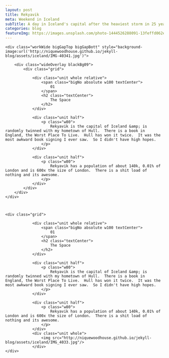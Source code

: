 ```yaml
---
layout: post
title: Rekyavik
meta: Weekend in Iceland
subTitle: A day in Iceland's capital after the heaviest storm in 25 years
categories: blog
featureImg: https://images.unsplash.com/photo-1444526288091-13feffd062e3?crop=entropy&fit=crop&fm=jpg&h=1200&ixjsv=2.1.0&ixlib=rb-0.3.5&q=80&w=2300
---
```



<div class="wider">

	<div class="workWide bigGapTop bigGapBott" style="background-image:url('http://niquewoodhouse.github.io/jekyll-blog/assets/iceland/IMG-40341.jpg')"> 

		<div class="wideOverlay blackBg09">
			<div class="grid">

			 	<div class="unit whole relative">
			 		<span class="bigNo absolute w100 textCenter">
			 			01
			 		</span>		 		
			 		<h2 class="textCenter">
			 			The Space
			 		</h2>
			 	</div>

				<div class="unit half">		
			 		<p class="w80">
			 			Rekyavik is the capital of Iceland &amp; is randomly twinned with my hometown of Hull.  There is a book in England, the Worst Place To Live.  Hull has won it twice.  It was the most awkward book signing I ever saw.  So I didn't have high hopes.
			 		</p> 			 	
				</div>	

				<div class="unit half">		
			 		<p class="w80">
			 			Rekyavik has a population of about 140k, 0.01% of London and is 600x the size of London.  There is a shit load of nothing and its awesome.
			 		</p> 			 	
				</div>	
			</div>
		</div>
	</div>



	<div class="grid">

			 	<div class="unit whole relative">
			 		<span class="bigNo absolute w100 textCenter">
			 			01
			 		</span>		 		
			 		<h2 class="textCenter">
			 			The Space
			 		</h2>
			 	</div>

				<div class="unit half">		
			 		<p class="w80">
			 			Rekyavik is the capital of Iceland &amp; is randomly twinned with my hometown of Hull.  There is a book in England, the Worst Place To Live.  Hull has won it twice.  It was the most awkward book signing I ever saw.  So I didn't have high hopes.
			 		</p> 			 	
				</div>	

				<div class="unit half">		
			 		<p class="w80">
			 			Rekyavik has a population of about 140k, 0.01% of London and is 600x the size of London.  There is a shit load of nothing and its awesome.
			 		</p> 			 	
				</div>	
				<div class="unit whole">
					<img src="http://niquewoodhouse.github.io/jekyll-blog/assets/iceland/IMG_4033.jpg"/>
				</div>	
	</div>



</div>